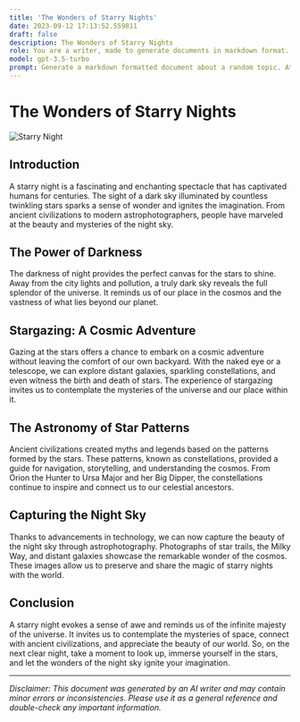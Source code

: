 ```yaml
---
title: 'The Wonders of Starry Nights'
date: 2023-09-12 17:13:52.559811
draft: false
description: The Wonders of Starry Nights
role: You are a writer, made to generate documents in markdown format. It is very important that all of the documents you generate are in valid markdown format.
model: gpt-3.5-turbo
prompt: Generate a markdown formatted document about a random topic. At the bottom, include a disclaimer explaining that the document was generated by you. The first line of the document should be the title. Make sure that the entire document is in proper markdown format, using a mix of various tags to make the document visually appealing.
---
```


# The Wonders of Starry Nights

![Starry Night](https://example.com/starry-night.jpg)

## Introduction

A starry night is a fascinating and enchanting spectacle that has captivated humans for centuries. The sight of a dark sky illuminated by countless twinkling stars sparks a sense of wonder and ignites the imagination. From ancient civilizations to modern astrophotographers, people have marveled at the beauty and mysteries of the night sky.

## The Power of Darkness

The darkness of night provides the perfect canvas for the stars to shine. Away from the city lights and pollution, a truly dark sky reveals the full splendor of the universe. It reminds us of our place in the cosmos and the vastness of what lies beyond our planet.

## Stargazing: A Cosmic Adventure

Gazing at the stars offers a chance to embark on a cosmic adventure without leaving the comfort of our own backyard. With the naked eye or a telescope, we can explore distant galaxies, sparkling constellations, and even witness the birth and death of stars. The experience of stargazing invites us to contemplate the mysteries of the universe and our place within it.

## The Astronomy of Star Patterns

Ancient civilizations created myths and legends based on the patterns formed by the stars. These patterns, known as constellations, provided a guide for navigation, storytelling, and understanding the cosmos. From Orion the Hunter to Ursa Major and her Big Dipper, the constellations continue to inspire and connect us to our celestial ancestors.

## Capturing the Night Sky

Thanks to advancements in technology, we can now capture the beauty of the night sky through astrophotography. Photographs of star trails, the Milky Way, and distant galaxies showcase the remarkable wonder of the cosmos. These images allow us to preserve and share the magic of starry nights with the world.

## Conclusion

A starry night evokes a sense of awe and reminds us of the infinite majesty of the universe. It invites us to contemplate the mysteries of space, connect with ancient civilizations, and appreciate the beauty of our world. So, on the next clear night, take a moment to look up, immerse yourself in the stars, and let the wonders of the night sky ignite your imagination.

---

*Disclaimer: This document was generated by an AI writer and may contain minor errors or inconsistencies. Please use it as a general reference and double-check any important information.*